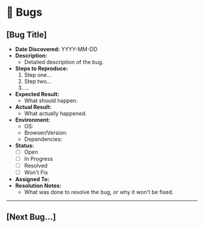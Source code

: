 # 🐞 Bugs

## [Bug Title]
- **Date Discovered:** YYYY-MM-DD
- **Description:** 
  - Detailed description of the bug.
- **Steps to Reproduce:**
  1. Step one...
  2. Step two...
  3. ...
- **Expected Result:** 
  - What should happen.
- **Actual Result:** 
  - What actually happened.
- **Environment:**
  - OS: 
  - Browser/Version:
  - Dependencies: 
- **Status:**
  - [ ] Open
  - [ ] In Progress
  - [ ] Resolved
  - [ ] Won't Fix
- **Assigned To:** 
- **Resolution Notes:** 
  - What was done to resolve the bug, or why it won't be fixed.

---

## [Next Bug...]
